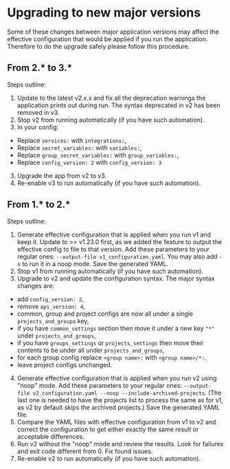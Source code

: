 # Upgrading to new major versions

Some of these changes between major application versions may affect the effective configuration that would be applied if you run the application. Therefore to do the upgrade safely please follow this procedure.

## From 2.* to 3.*

Steps outline:

1. Update to the latest v2.x.x and fix all the deprecation warnings the application prints out during run. The syntax deprecated in v2 has been removed in v3.
2. Stop v2 from running automatically (if you have such automation).
3. In your config:
* Replace `services:` with `integrations:`,
* Replace `secret_variables:` with `variables:`,
* Replace `group_secret_variables:` with `group_variables:`,
* Replace `config_version: 2` with `config_version: 3` 
3. Upgrade the app from v2 to v3.
4. Re-enable v3 to run automatically (if you have such automation).

## From 1.* to 2.*

Steps outline:

1. Generate effective configuration that is applied when you run v1 and keep it. Update to >= v1.23.0 first, as we added the feature to output the effective config to file to that version. Add these parameters to your regular ones: `--output-file v1_configuration.yaml`. You may also add `-n` to run it in a noop mode. Save the generated YAML.
2. Stop v1 from running automatically (if you have such automation).
3. Upgrade to v2 and update the configuration syntax. The major syntax changes are:
* add `config_version: 2`,
* remove `api_version: 4`,
* common, group and project configs are now all under a single `projects_and_groups` key,
* if you have `common_settings` section then move it under a new key `"*"` under `projects_and_groups`,
* if you have `groups_settings` or `projects_settings` then move their contents to be under all under `projects_and_groups`,
* for each group config replace `<group name>:` with `<group name>/*:`.
* leave project configs unchanged.
4. Generate effective configuration that is applied when you run v2 using "noop" mode. Add these parameters to your regular ones: `--output-file v2_configuration.yaml --noop --include-archived-projects`. (The last one is needed to have the projects list to process the same as for v1, as v2 by default skips the archived projects.) Save the generated YAML file.
5. Compare the YAML files with effective configuration from v1 to v2 and correct the configuration to get either exactly the same result or acceptable differences.
6. Run v2 without the "noop" mode and review the results. Look for failures and exit code different from 0. Fix found issues.
7. Re-enable v2 to run automatically (if you have such automation).
